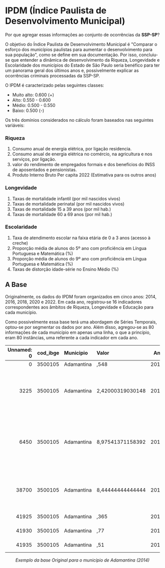 # IPDM (Índice Paulista de Desenvolvimento Municipal)

Por que agregar essas informações ao conjunto de ocorrências da **SSP-SP**?

O objetivo do Índice Paulista de Desenvolvimento Municipal é "Comparar o esforço dos municípios paulistas para aumentar o desenvolvimento para sua população", como se define em sua documentação. Por isso, concluiu-se que entender a dinâmica de desenvolvimento da Riqueza, Longevidade e Escolaridade dos municípios do Estado de São Paulo seria benéfico para ter um panorama geral dos últimos anos e, possivelmente explicar as ocorrências criminais processadas da SSP-SP.

O IPDM é caracterizado pelas seguintes classes:

- Muito alto: 0.600 (+)
- Alto:  0.550 - 0.600
- Médio: 0.500 - 0.550
- Baixo: 0.500 (-) 

Os três domínios considerados no cálculo foram baseados nas seguintes variáveis:

### Riqueza
1. Consumo anual de energia elétrica, por ligação residencia.
2. Consumo anual de energia elétrica no comércio, na agricultura e nos serviços, por ligação. 
3. valor do rendimento de empregados formais e dos benefícios do INSS de aposentados e pensionistas.
4. Produto Interno Bruto Per capita 2022 (Estimativa para os outros anos) 

### Longevidade
1. Taxas de mortalidade infantil (por mil nascidos vivos)
2. Taxas de mortalidade perinatal (por mil nascidos vivos) 
3. Taxas de mortalidade 15 a 39 anos (por mil hab.) 
4. Taxas de mortalidade  60 a 69 anos (por mil hab.) 

### Escolaridade
1. Taxa de atendimento escolar na faixa etária de 0 a 3 anos (acesso à creche)
2. Proporção média de alunos do 5º ano com proficiência em Língua Portuguesa e Matemática (%)
3. Proporção média de  alunos do 9º ano com proficiência em Língua Portuguesa e Matemática (%)
3. Taxas de distorção idade-série no Ensino Médio (%)

## A Base
Originalmente, os dados do IPDM foram organizados em cinco anos: 2014, 2016, 2018, 2020 e 2022. Em cada ano, registrou-se 16 indicadores correspondentes aos âmbitos de Riqueza, Longevidade e Educação para cada município.

Como possivelmente essa base terá uma abordagem de Séries Temporais, optou-se por segmentar os dados por ano. Além disso, agregou-se as 80 informações de cada município em apenas uma linha, o que a princípio, eram 80 instâncias, uma referente a cada indicador em cada ano.

|   Unnamed: 0 |   cod_ibge | Municipio   | Valor            |   Ano | Tipo         | Valor_Estado   | Indicador1                                                      | Indicador2                                                                                 | Indicador3                                                                                  | Indicador4                                         | Indicador5             |
|-------------:|-----------:|:------------|:-----------------|------:|:-------------|:---------------|:----------------------------------------------------------------|:-------------------------------------------------------------------------------------------|:--------------------------------------------------------------------------------------------|:---------------------------------------------------|:-----------------------|
|            0 |    3500105 | Adamantina  | ,548             |  2014 | IPDM         | ,535           |                                                                 |                                                                                            |                                                                                             |                                                    |                        |
|         3225 |    3500105 | Adamantina  | 2,42000319030148 |  2014 | Riqueza      | 2,54           | Consumo anual de energia elétrica residencial (MWh) por ligação |                                                                                            |                                                                                             |                                                    |                        |
|         6450 |    3500105 | Adamantina  | 8,97541371158392 |  2014 | Riqueza      | 24,47          |                                                                 | Consumo anual de energia elétrica comercial, serviços e rural (MWh) por ligação            | Rendimento do trabalho formal mais benefícios previdenciários per capita (R$ de 2022)      | Produto Interno Bruto per capita (R$ de 2022)     |                        |
|        38700 |    3500105 | Adamantina  | 8,44444444444444 |  2014 | Escolaridade | 14,5           |                                                                 |                                                                                            |                                                                                             | Taxas de distorção idade-série no Ensino Médio (%) |                        |
|        41925 |    3500105 | Adamantina  | ,365             |  2014 | Riqueza      | ,457           |                                                                 |                                                                                            |                                                                                             |                                                    | Indicador Riqueza      |
|        41930 |    3500105 | Adamantina  | ,77              |  2014 | Longevidade  | ,698           |                                                                 |                                                                                            |                                                                                             |                                                    | Indicador Longevidade  |
|        41935 |    3500105 | Adamantina  | ,51              |  2014 | Escolaridade | ,449           |                                                                 |                                                                                            |                                                                                             |                                                    | Indicador Escolaridade |


<div style="text-align: center;">
  <p><em>Exemplo da base Original para o município de Adamantina (2014)</em></p>
</div>